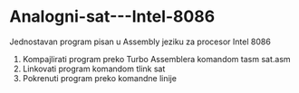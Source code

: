 # Analogni-sat---Intel-8086
Jednostavan program pisan u Assembly jeziku za procesor Intel 8086
1. Kompajlirati program preko Turbo Assemblera komandom tasm sat.asm
2. Linkovati program komandom tlink sat
3. Pokrenuti program preko komandne linije
